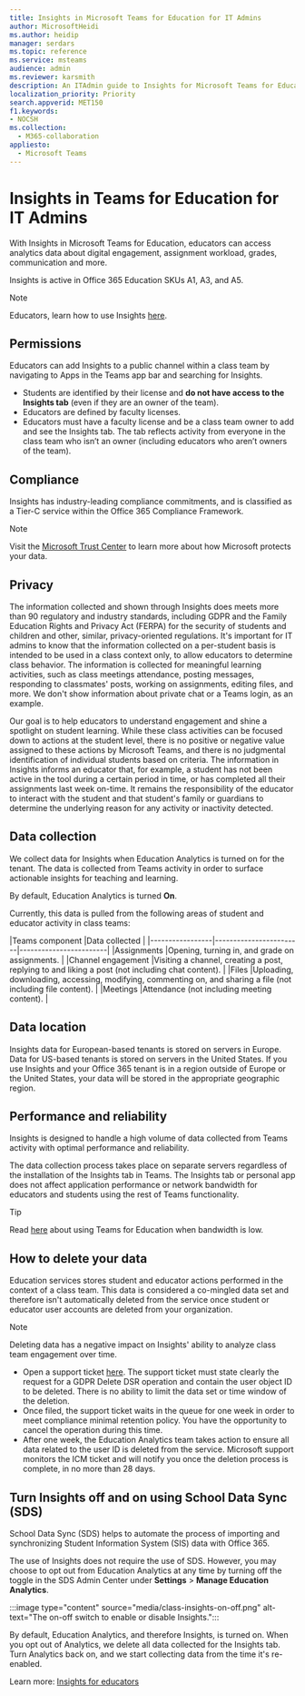 ```yaml
---
title: Insights in Microsoft Teams for Education for IT Admins
author: MicrosoftHeidi
ms.author: heidip
manager: serdars
ms.topic: reference
ms.service: msteams
audience: admin
ms.reviewer: karsmith
description: An ITAdmin guide to Insights for Microsoft Teams for Education.
localization_priority: Priority
search.appverid: MET150
f1.keywords:
- NOCSH
ms.collection: 
  - M365-collaboration
appliesto: 
  - Microsoft Teams
---
```


# Insights in Teams for Education for IT Admins

With Insights in Microsoft Teams for Education, educators can access analytics data about digital engagement, assignment workload, grades, communication and more.

Insights is active in Office 365 Education SKUs A1, A3, and A5.

> [!NOTE]
> Educators, learn how to use Insights [here](https://support.microsoft.com/office/actionable-analytics-with-class-insights-in-teams-163add4f-997d-4a01-91de-2846fe4e99bc).

## Permissions

Educators can add Insights to a public channel within a class team by navigating to Apps in the Teams app bar and searching for Insights.

- Students are identified by their license and **do not have access to the Insights tab** (even if they are an owner of the team).
- Educators are defined by faculty licenses.
- Educators must have a faculty license and be a class team owner to add and see the Insights tab. The tab reflects activity from everyone in the class team who isn’t an owner (including educators who aren’t owners of the team).

## Compliance

Insights has industry-leading compliance commitments, and is classified as a Tier-C service within the Office 365 Compliance Framework.

> [!NOTE]
> Visit the [Microsoft Trust Center](https://www.microsoft.com/trust-center) to learn more about how Microsoft protects your data.

## Privacy

The information collected and shown through Insights does meets more than 90 regulatory and industry standards, including GDPR and the Family Education Rights and Privacy Act (FERPA) for the security of students and children and other, similar, privacy-oriented regulations. It's important for IT admins to know that the information collected on a per-student basis is intended to be used in a class context only, to allow educators to determine class behavior. The information is collected for meaningful learning activities, such as class meetings attendance, posting messages, responding to classmates' posts, working on assignments, editing files, and more. We don't show information about private chat or a Teams login, as an example.

Our goal is to help educators to understand engagement and shine a spotlight on student learning. While these class activities can be focused down to actions at the student level, there is no positive or negative value assigned to these actions by Microsoft Teams, and there is no judgmental identification of individual students based on criteria. The information in  Insights informs an educator that, for example, a student has not been active in the tool during a certain period in time, or has completed all their assignments last week on-time. It remains the responsibility of the educator to interact with the student and that student's family or guardians to determine the underlying reason for any activity or inactivity detected.

## Data collection

We collect data for Insights when Education Analytics is turned on for the tenant. The data is collected from Teams activity in order to surface actionable insights for teaching and learning.

By default, Education Analytics is turned **On**.

Currently, this data is pulled from the following areas of student and educator activity in class teams:

|Teams component  |Data collected  |
|-----------------|------------------------|------------------------|
|Assignments |Opening, turning in, and grade on assignments. |
|Channel engagement |Visiting a channel, creating a post, replying to and liking a post (not including chat content). |
|Files |Uploading, downloading, accessing, modifying, commenting on, and sharing a file (not including file content). |
|Meetings |Attendance (not including meeting content). |

## Data location

Insights data for European-based tenants is stored on servers in Europe. Data for US-based tenants is stored on servers in the United States. If you use Insights and your Office 365 tenant is in a region outside of Europe or the United States, your data will be stored in the appropriate geographic region.

## Performance and reliability

Insights is designed to handle a high volume of data collected from Teams activity with optimal performance and reliability.

The data collection process takes place on separate servers regardless of the installation of the Insights tab in Teams. The Insights tab or personal app does not affect application performance or network bandwidth for educators and students using the rest of Teams functionality.

> [!TIP]
> Read [here](edu-remote-low-bandwidth.md) about using Teams for Education when bandwidth is low.

## How to delete your data

Education services stores student and educator actions performed in the context of a class team. This data is considered a co-mingled data set and therefore isn't automatically deleted from the service once student or educator user accounts are deleted from your organization.

> [!NOTE]
> Deleting data has a negative impact on Insights' ability to analyze class team engagement over time.

- Open a support ticket [here](https://edusupport.microsoft.com/support). The support ticket must state clearly the request for a GDPR Delete DSR operation and contain the user object ID to be deleted. There is no ability to limit the data set or time window of the deletion.
- Once filed, the support ticket waits in the queue for one week in order to meet compliance minimal retention policy. You have the opportunity to cancel the operation during this time.
- After one week, the Education Analytics team takes action to ensure all data related to the user ID is deleted from the service. Microsoft support monitors the ICM ticket and will notify you once the deletion process is complete, in no more than 28 days.

## Turn Insights off and on using School Data Sync (SDS)

School Data Sync (SDS) helps to automate the process of importing and synchronizing Student Information System (SIS) data with Office 365.

The use of Insights does not require the use of SDS. However, you may choose to opt out from Education Analytics at any time by turning off the toggle in the SDS Admin Center under **Settings** > **Manage Education Analytics**.

:::image type="content" source="media/class-insights-on-off.png" alt-text="The on-off switch to enable or disable Insights.":::

By default, Education Analytics, and therefore Insights, is turned on. When you opt out of Analytics, we delete all data collected for the Insights tab. Turn Analytics back on, and we start collecting data from the time it's re-enabled.

Learn more:
[Insights for educators](https://support.microsoft.com/office/actionable-analytics-with-class-insights-in-teams-163add4f-997d-4a01-91de-2846fe4e99bc)
